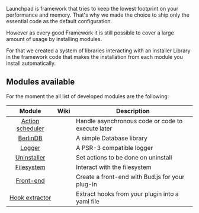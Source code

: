 Launchpad is framework that tries to keep the lowest footprint on your performance and memory. That's why we made the choice to ship only the essential code as the default configuration.

However as every good Framework it is still possible to cover a large amount of usage by installing modules.

For that we created a system of libraries interacting with an installer Library in the framework code that makes the installation from each module you install automatically.

## Modules available

For the moment the all list of developed modules are the following:

| Module  | Wiki | Description |
|:-------:|:----:|-------------|
| [Action scheduler](https://github.com/CrochetFeve0251/rocket-launcher-action-scheduler-take-off) | | Handle asynchronous code or code to execute later|
|[BerlinDB](https://github.com/CrochetFeve0251/rocket-launcher-database) || A simple Database library |
|[Logger](https://github.com/CrochetFeve0251/rocket-launcher-logger-take-off)||A PSR-3 compatible logger|
|[Uninstaller](https://github.com/CrochetFeve0251/rocket-launcher-uninstaller-take-off)||Set actions to be done on uninstall|
|[Filesystem](https://github.com/CrochetFeve0251/rocket-launcher-filesystem-take-off)||Interact with the filesystem|
|[Front-end](https://github.com/CrochetFeve0251/rocket-launcher-front-take-off)||Create a front-end with Bud.js for your plug-in|
|[Hook extractor](https://github.com/CrochetFeve0251/rocket-launcher-hooks-extractor)||Extract hooks from your plugin into a yaml file|

